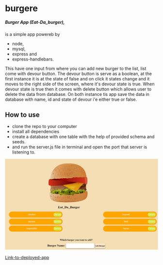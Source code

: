 # burgere
##### Burger App (Eat-Da_burger),
is a simple app powereb by
- node, 
- mysql,
- express and 
- express-handlebars.

This have one input from where you can add new burger to the list,
list come with devour button. The devour button is serve as a boolean,
at the first instance it is at the state of false and on click it states change and it moves to the right side of the screen, where it's
devour state is true. When devour state is true then it comes with delete button which allows user to delete the data from database.
On both instance tis app save the data in database with name, id and state of devour i'e either true or false.
## How to use
- clone the repo to your computer
- install all dependencies
- create a database with one table with the help of provided schema and seeds.
- and run the server.js file in terminal and open the port that server is listening to.

![demo-image](./public/assets/img/demo-image.JPG)

[Link-to-deployed-app](https://boiling-wave-86974.herokuapp.com/)
